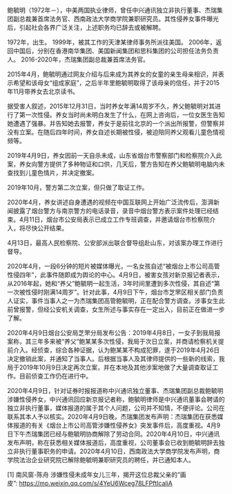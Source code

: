 鲍毓明（1972年－），中美两国执业律师，曾任中兴通讯独立非执行董事、杰瑞集团副总裁兼首席法务官、西南政法大学商学院兼职研究员。其性侵养女事件曝光后，引起社会各界广泛关注，上述职务均已辞去或被解聘。

1972年，出生。
1999年，被其工作的天津某律师事务所派往美国。
2006年，返回中国后，分别在香港南华集团、美国新闻集团和思科集团的公司担任法务负责人。
2016-2020年，杰瑞集团副总裁兼首席法务官。

2015年4月，鲍毓明通过网友介绍与后来成为其养女的女童的亲生母亲相识，并表示希望和该母女“组成家庭”，之后半年里鲍毓明取得了该母亲的信任，并于2015年11月带养女去北京读书。

据受害人叙述，2015年12月31日，当时养女年满14周岁不久，养父鲍毓明对其进行了第一次性侵。养女当时尚未明白发生了什么，在网上咨询后，一位女医生告知她遭遇了强暴。并告知她去报警，养女于是前往北京的一个派出所报警，但警察并没有立案。在随后四年时间，养女自述长期被性侵，被迫陪同养父观看儿童色情视频等。

2019年4月9日，养女因前一天自杀未成，山东省烟台市警察部门和检察院介入此案，养女向警方提供了多种物证和口供，几天后，警方告知在养父鲍毓明电脑内未查找到儿童色情片，并决定撤案。

2019年10月，警方第二次立案，但只做了取证工作。

2020年4月，养女讲述自身遭遇的视频在中国互联网上开始广泛流传后，澎湃新闻披露了烟台警方与南京警方的电话录音，录音中烟台警方表示案件处理已经结束。4月11日，烟台市公安局表示已成立工作专班调查，并邀请烟台市检察院介入，将尽快公开结果。

4月13日，最高人民检察院、公安部派出联合督导组赴山东，对该案办理工作进行督导。

2020年4月，一段6分钟的短片被媒体曝光，一名女孩自述“被烟台上市公司高管性侵四年”，此事件随即成为舆论的中心。4月9日，被害女孩对新京报记者表示，从2016年起，她和“养父”鲍毓明一起生活，3年时间里遭到多次性侵，其自述“第一次被性侵时刚满14周岁”。针对此事，4月9日下午，烟台市芝罘区相关部门负责人证实，事件当事人之一为杰瑞集团高管鲍毓明，正在配合警方调查。涉事女生此前曾报警，但经公安机关调查，女生所述与事实存在一定出入，目前正在做进一步了解。

2020年4月9日烟台公安局芝罘分局发布公告：2019年4月8日，一女子到我局报案称，其三年多来被“养父”鲍某某多次性侵，我局于次日立案，并商请检察机关提前介入。经侦查，综合各种证据，认为鲍某某不构成犯罪，遂于2019年4月26日决定撤销此案，并通知了当事人。后根据当事人及其律师提供的一些新的线索，我局于2019年10月9日决定再次立案，并在本地及其他涉案地做了大量调查取证工作。目前侦查工作仍在进行中。

2020年4月9日，针对证券时报报道称中兴通讯独立董事、杰瑞集团副总裁鲍毓明涉嫌性侵养女，中兴通讯回应新京报记者称，鲍毓明律师是中兴通讯董事会聘请的独立非执行董事，媒体报道的属于其个人问题，公司并不知情，不便评论。公司在联系其本人予以核实。2020年4月9日晚，杰瑞集团发布声明：杰瑞集团在获悉媒体报道的有关《烟台上市公司高管涉嫌性侵养女》突发事件后，高度重视。4月9日下午杰瑞集团已经与鲍毓明协商解除了劳动合同。2020年4月10日，中兴通讯发布声明，称在获悉相关媒体报道后，高度重视，公司董事会已收到鲍毓明辞去独立非执行董事职务的申请。2020年4月10日，西南政法大学商学院发布声明，商学院法治企业研究院已解除鲍毓明兼职研究员的聘任，并已通知本人。

[1] 南风窗-陈舟 涉嫌性侵未成年女儿三年，揭开这位总裁父亲的“画皮”: https://mp.weixin.qq.com/s/4YeU6Wceg78LFPftIcaliA
